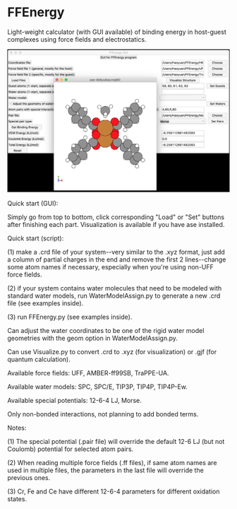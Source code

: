 # FFEnergy
Light-weight calculator (with GUI available) of binding energy in host-guest complexes using force fields and electrostatics.

![GUI](GUI.png)

Quick start (GUI):

Simply go from top to bottom, click corresponding "Load" or "Set" buttons after finishing each part. Visualization is available if you have ase installed.

Quick start (script):

(1) make a .crd file of your system--very similar to the .xyz format, just add a column of partial charges in the end and remove the first 2 lines--change some atom names if necessary, especially when you're using non-UFF force fields.

(2) if your system contains water molecules that need to be modeled with standard water models, run WaterModelAssign.py to generate a new .crd file (see examples inside).

(3) run FFEnergy.py (see examples inside).

Can adjust the water coordinates to be one of the rigid water model geometries with the geom option in WaterModelAssign.py.

Can use Visualize.py to convert .crd to .xyz (for visualization) or .gjf (for quantum calculation).

Available force fields: UFF, AMBER-ff99SB, TraPPE-UA.

Available water models: SPC, SPC/E, TIP3P, TIP4P, TIP4P-Ew.

Available special potentials: 12-6-4 LJ, Morse.

Only non-bonded interactions, not planning to add bonded terms.

Notes: 

(1) The special potential (.pair file) will override the default 12-6 LJ (but not Coulomb) potential for selected atom pairs.

(2) When reading multiple force fields (.ff files), if same atom names are used in multiple files, the parameters in the last file will override the previous ones.

(3) Cr, Fe and Ce have different 12-6-4 parameters for different oxidation states.
